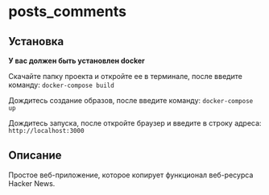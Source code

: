 # posts_comments
## Установка
**У вас должен быть установлен docker**

Скачайте папку проекта и откройте ее в терминале, после введите команду: 
`docker-compose build`

Дождитесь создание образов, после введите команду: 
`docker-compose up`

Дождитесь запуска, после откройте браузер и введите в строку адреса: 
`http://localhost:3000`

## Описание
Простое веб-приложение, которое копирует функционал веб-ресурса Hacker News.
